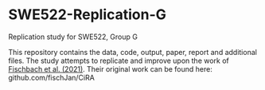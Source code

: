 # SWE522-Replication-G
Replication study for SWE522, Group G

This repository contains the data, code, output, paper, report and additional files.
The study attempts to replicate and improve upon the work of [Fischbach et al. (2021)](https://doi.org/10.1007/978-3-030-73128-1_2).
Their original work can be found here: github.com/fischJan/CiRA
